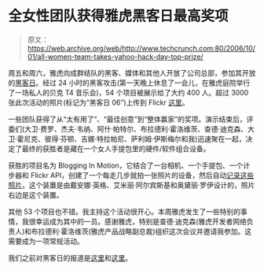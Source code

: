 # 全女性团队获得雅虎黑客日最高奖项 

> 原文：<https://web.archive.org/web/http://www.techcrunch.com:80/2006/10/01/all-women-team-takes-yahoo-hack-day-top-prize/>

周五和周六，雅虎向成群结队的黑客、媒体和其他人开放了公司总部，参加其开放的[黑客日](https://web.archive.org/web/20230213031118/http://www.hackday.org/)。经过 24 小时的黑客攻击(第一天晚上休息了一会儿，在雅虎庭院举行了一场私人的贝克 T4 音乐会)，54 个项目被展示给了大约 400 人。超过 3000 张此次活动的照片(标记为“黑客日 06”)上传到 Flickr [这里](https://web.archive.org/web/20230213031118/http://flickr.com/photos/tags/hackday06/)。

一些团队获得了从“太有用了”、“最佳创意”到“整体赢家”的奖项。演示结束后，评委们(大卫·费罗、杰夫·韦纳、阿什·帕特尔、布拉德利·霍洛维茨、查德·迪克森、大卫·霍尼克、彼得·芬顿、吉娜·特拉帕尼、萨利姆·伊斯梅尔和我)迅速聚在一起，决定了最终的获胜者是藏在一个女人手提包里的硬件/软件组合设备。

获胜的项目名为 Blogging In Motion，它结合了一台相机、一个手提包、一个计步器和 Flickr API，创建了一个每走几步就拍一张照片的设备，然后自动[记录这些照片](https://web.archive.org/web/20230213031118/http://www.blogginginmotion.com/?p=70)。这个装置是由戴安娜·英格、艾米丽·阿尔宾斯基和奥黛丽·罗伊设计的，照片右边是这个装置。

其他 53 个项目也不错。我主持这个活动很开心。本周雅虎发生了一些特别的事情，我很幸运成为其中的一员。感谢雅虎，特别是查德·迪克森(雅虎开发者网络负责人)和布拉德利·霍洛维茨(雅虎产品战略副总裁)组织这次会议并邀请我参加。这需要成为一项常规活动。

我们之前对黑客日的报道是[这里](https://web.archive.org/web/20230213031118/https://techcrunch.com/2006/08/25/announcing-yahoo-open-developer-hack-day/)和[这里](https://web.archive.org/web/20230213031118/https://techcrunch.com/2006/09/22/more-details-on-yahoo-hack-day/)。